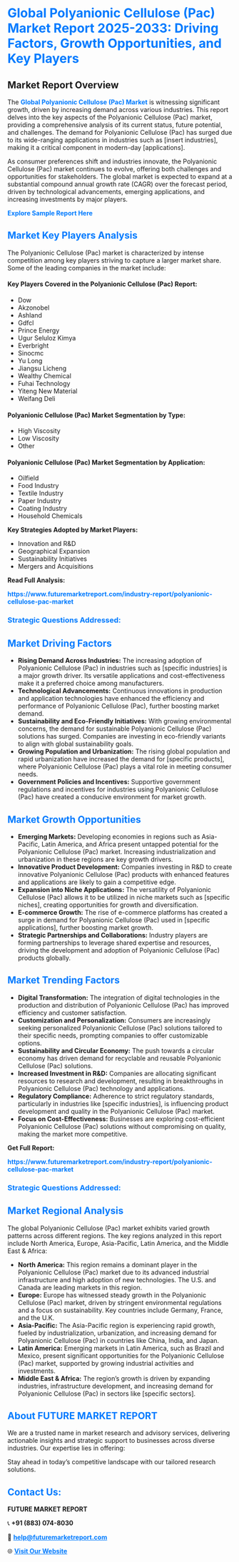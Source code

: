 <h1 style="color: #007BFF;">Global Polyanionic Cellulose (Pac) Market Report 2025-2033: Driving Factors, Growth Opportunities, and Key Players</h1>

<section id="overview">
<h2>Market Report Overview</h2>
<p>The <a href="https://www.futuremarketreport.com/industry-report/polyanionic-cellulose-pac-market" style="color: #007BFF; text-decoration: none;"><strong>Global Polyanionic Cellulose (Pac) Market</strong></a> is witnessing significant growth, driven by increasing demand across various industries. This report delves into the key aspects of the Polyanionic Cellulose (Pac) market, providing a comprehensive analysis of its current status, future potential, and challenges. The demand for Polyanionic Cellulose (Pac) has surged due to its wide-ranging applications in industries such as [insert industries], making it a critical component in modern-day [applications].</p>
<p>As consumer preferences shift and industries innovate, the Polyanionic Cellulose (Pac) market continues to evolve, offering both challenges and opportunities for stakeholders. The global market is expected to expand at a substantial compound annual growth rate (CAGR) over the forecast period, driven by technological advancements, emerging applications, and increasing investments by major players.</p>
</section>

<section id="overview">
<p><a href="https://www.futuremarketreport.com/request-sample/reportId=30652" style="color: #007BFF; text-decoration: none;"><strong>Explore Sample Report Here</strong></a></p>
</section>

<section id="key-players">
<h2 style="color: #007BFF;">Market Key Players Analysis</h2>
<p>The Polyanionic Cellulose (Pac) market is characterized by intense competition among key players striving to capture a larger market share. Some of the leading companies in the market include:</p>
<h4>Key Players Covered in the Polyanionic Cellulose (Pac) Report:</h4>
<ul><li>Dow</li><li>Akzonobel</li><li>Ashland</li><li>Gdfcl</li><li>Prince Energy</li><li>Ugur Seluloz Kimya</li><li>Everbright</li><li>Sinocmc</li><li>Yu Long</li><li>Jiangsu Licheng</li><li>Wealthy Chemical</li><li>Fuhai Technology</li><li>Yiteng New Material</li><li>Weifang Deli</li></ul>
<h4>Polyanionic Cellulose (Pac) Market Segmentation by Type:</h4>
<ul><li>High Viscosity</li><li>Low Viscosity</li><li>Other</li></ul>

<h4>Polyanionic Cellulose (Pac) Market Segmentation by Application:</h4>
<ul><li>Oilfield</li><li>Food Industry</li><li>Textile Industry</li><li>Paper Industry</li><li>Coating Industry</li><li>Household Chemicals</li></ul>
<p><strong>Key Strategies Adopted by Market Players:</strong></p>
<ul>
<li>Innovation and R&D</li>
<li>Geographical Expansion</li>
<li>Sustainability Initiatives</li>
<li>Mergers and Acquisitions</li>
</ul>
</section>

<section>
<p><strong>Read Full Analysis: </strong></p><a href="https://www.futuremarketreport.com/industry-report/polyanionic-cellulose-pac-market" style="color: #007BFF; text-decoration: none;"><strong>https://www.futuremarketreport.com/industry-report/polyanionic-cellulose-pac-market</strong></a>
<h3 style="color: #007BFF;">Strategic Questions Addressed:</h3>
</section>

<section id="driving-factors">
<h2 style="color: #007BFF;">Market Driving Factors</h2>
<ul>
<li><strong>Rising Demand Across Industries:</strong> The increasing adoption of Polyanionic Cellulose (Pac) in industries such as [specific industries] is a major growth driver. Its versatile applications and cost-effectiveness make it a preferred choice among manufacturers.</li>
<li><strong>Technological Advancements:</strong> Continuous innovations in production and application technologies have enhanced the efficiency and performance of Polyanionic Cellulose (Pac), further boosting market demand.</li>
<li><strong>Sustainability and Eco-Friendly Initiatives:</strong> With growing environmental concerns, the demand for sustainable Polyanionic Cellulose (Pac) solutions has surged. Companies are investing in eco-friendly variants to align with global sustainability goals.</li>
<li><strong>Growing Population and Urbanization:</strong> The rising global population and rapid urbanization have increased the demand for [specific products], where Polyanionic Cellulose (Pac) plays a vital role in meeting consumer needs.</li>
<li><strong>Government Policies and Incentives:</strong> Supportive government regulations and incentives for industries using Polyanionic Cellulose (Pac) have created a conducive environment for market growth.</li>
</ul>
</section>

<section id="growth-opportunities">
<h2 style="color: #007BFF;">Market Growth Opportunities</h2>
<ul>
<li><strong>Emerging Markets:</strong> Developing economies in regions such as Asia-Pacific, Latin America, and Africa present untapped potential for the Polyanionic Cellulose (Pac) market. Increasing industrialization and urbanization in these regions are key growth drivers.</li>
<li><strong>Innovative Product Development:</strong> Companies investing in R&D to create innovative Polyanionic Cellulose (Pac) products with enhanced features and applications are likely to gain a competitive edge.</li>
<li><strong>Expansion into Niche Applications:</strong> The versatility of Polyanionic Cellulose (Pac) allows it to be utilized in niche markets such as [specific niches], creating opportunities for growth and diversification.</li>
<li><strong>E-commerce Growth:</strong> The rise of e-commerce platforms has created a surge in demand for Polyanionic Cellulose (Pac) used in [specific applications], further boosting market growth.</li>
<li><strong>Strategic Partnerships and Collaborations:</strong> Industry players are forming partnerships to leverage shared expertise and resources, driving the development and adoption of Polyanionic Cellulose (Pac) products globally.</li>
</ul>
</section>

<section id="trending-factors">
<h2 style="color: #007BFF;">Market Trending Factors</h2>
<ul>
<li><strong>Digital Transformation:</strong> The integration of digital technologies in the production and distribution of Polyanionic Cellulose (Pac) has improved efficiency and customer satisfaction.</li>
<li><strong>Customization and Personalization:</strong> Consumers are increasingly seeking personalized Polyanionic Cellulose (Pac) solutions tailored to their specific needs, prompting companies to offer customizable options.</li>
<li><strong>Sustainability and Circular Economy:</strong> The push towards a circular economy has driven demand for recyclable and reusable Polyanionic Cellulose (Pac) solutions.</li>
<li><strong>Increased Investment in R&D:</strong> Companies are allocating significant resources to research and development, resulting in breakthroughs in Polyanionic Cellulose (Pac) technology and applications.</li>
<li><strong>Regulatory Compliance:</strong> Adherence to strict regulatory standards, particularly in industries like [specific industries], is influencing product development and quality in the Polyanionic Cellulose (Pac) market.</li>
<li><strong>Focus on Cost-Effectiveness:</strong> Businesses are exploring cost-efficient Polyanionic Cellulose (Pac) solutions without compromising on quality, making the market more competitive.</li>
</ul>
</section>

<section>
<p><strong>Get Full Report: </strong></p><a href="https://www.futuremarketreport.com/industry-report/polyanionic-cellulose-pac-market" style="color: #007BFF; text-decoration: none;"><strong>https://www.futuremarketreport.com/industry-report/polyanionic-cellulose-pac-market</strong></a>
<h3 style="color: #007BFF;">Strategic Questions Addressed:</h3>
</section>


<section id="regional-analysis">
<h2 style="color: #007BFF;">Market Regional Analysis</h2>
<p>The global Polyanionic Cellulose (Pac) market exhibits varied growth patterns across different regions. The key regions analyzed in this report include North America, Europe, Asia-Pacific, Latin America, and the Middle East & Africa:</p>
<ul>
<li><strong>North America:</strong> This region remains a dominant player in the Polyanionic Cellulose (Pac) market due to its advanced industrial infrastructure and high adoption of new technologies. The U.S. and Canada are leading markets in this region.</li>
<li><strong>Europe:</strong> Europe has witnessed steady growth in the Polyanionic Cellulose (Pac) market, driven by stringent environmental regulations and a focus on sustainability. Key countries include Germany, France, and the U.K.</li>
<li><strong>Asia-Pacific:</strong> The Asia-Pacific region is experiencing rapid growth, fueled by industrialization, urbanization, and increasing demand for Polyanionic Cellulose (Pac) in countries like China, India, and Japan.</li>
<li><strong>Latin America:</strong> Emerging markets in Latin America, such as Brazil and Mexico, present significant opportunities for the Polyanionic Cellulose (Pac) market, supported by growing industrial activities and investments.</li>
<li><strong>Middle East & Africa:</strong> The region’s growth is driven by expanding industries, infrastructure development, and increasing demand for Polyanionic Cellulose (Pac) in sectors like [specific sectors].</li>
</ul>
</section>

<footer>
<h2 style="color: #007BFF;">About FUTURE MARKET REPORT</h2>
<p>We are a trusted name in market research and advisory services, delivering actionable insights and strategic support to businesses across diverse industries. Our expertise lies in offering:</p>

<p>Stay ahead in today’s competitive landscape with our tailored research solutions.</p>

<h2 style="color: #007BFF;">Contact Us:</h2>
<p><strong>FUTURE MARKET REPORT</strong></p>
<p>📞 <strong>+91 (883) 074-8030</strong></p>
<p>📧 <strong><a href="mailto:help@futuremarketreport.com" style="color: #007BFF;">help@futuremarketreport.com</a></strong></p>
<p>🌐 <strong><a href="https://www.futuremarketreport.com/" style="color: #007BFF;">Visit Our Website</a></strong></p>
</footer>